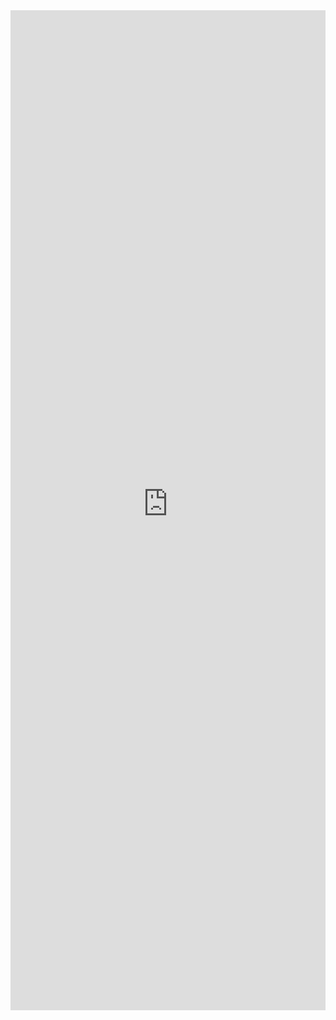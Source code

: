 <iframe 
    title='SearchBox Examples'
    src='https://fabricweb.z5.web.core.windows.net/pr-deploy-site/refs/heads/master/fabric-website-resources/dist/index.html#/examples/searchbox?docsExample=true'
    frameborder='no'
    height='1600'
    style='width: 100%;'
>